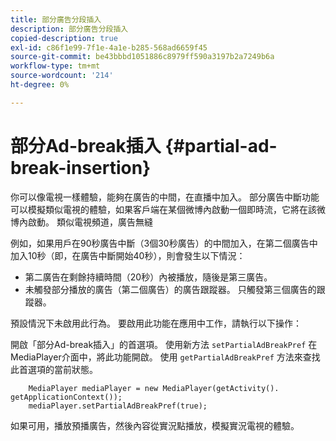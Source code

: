 ```yaml
---
title: 部分廣告分段插入
description: 部分廣告分段插入
copied-description: true
exl-id: c86f1e99-7f1e-4a1e-b285-568ad6659f45
source-git-commit: be43bbbd1051886c8979ff590a3197b2a7249b6a
workflow-type: tm+mt
source-wordcount: '214'
ht-degree: 0%

---
```


# 部分Ad-break插入 {#partial-ad-break-insertion}

你可以像電視一樣體驗，能夠在廣告的中間，在直播中加入。 部分廣告中斷功能可以模擬類似電視的體驗，如果客戶端在某個微博內啟動一個即時流，它將在該微博內啟動。 類似電視頻道，廣告無縫

例如，如果用戶在90秒廣告中斷（3個30秒廣告）的中間加入，在第二個廣告中加入10秒（即，在廣告中斷開始40秒），則會發生以下情況：

* 第二廣告在剩餘持續時間（20秒）內被播放，隨後是第三廣告。
* 未觸發部分播放的廣告（第二個廣告）的廣告跟蹤器。 只觸發第三個廣告的跟蹤器。

預設情況下未啟用此行為。 要啟用此功能在應用中工作，請執行以下操作：

開啟「部分Ad-break插入」的首選項。 使用新方法 `setPartialAdBreakPref` 在MediaPlayer介面中，將此功能開啟。 使用 `getPartialAdBreakPref` 方法來查找此首選項的當前狀態。

```
    MediaPlayer mediaPlayer = new MediaPlayer(getActivity(). getApplicationContext()); 
    mediaPlayer.setPartialAdBreakPref(true);
```

如果可用，播放預播廣告，然後內容從實況點播放，模擬實況電視的體驗。

